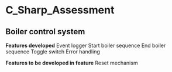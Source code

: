 # C_Sharp_Assessment
 ## Boiler control system
  **Features developed**
  Event logger
  Start boiler sequence
  End boiler sequence
  Toggle switch
  Error handling

  **Features to be developed in feature**
  Reset mechanism